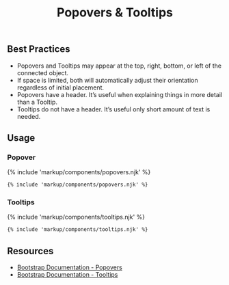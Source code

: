 ﻿---
title: Popovers & Tooltips
summary: Popovers & Tooltips provide additional context to users about a connected item.
tags: components
layout: docs/guide
eleventyNavigation:
  key: Popovers & Tooltips
  parent: Components
  order: 240
  excerpt: Popovers & Tooltips provide additional context to users about a connected item.
  img: /img/illustrations/illus-popovers-tooltips.svg
---

## Best Practices

- Popovers and Tooltips may appear at the top, right, bottom, or left of the connected object.
- If space is limited, both will automatically adjust their orientation regardless of initial placement.
- Popovers have a header. It’s useful when explaining things in more detail than a Tooltip.
- Tooltips do not have a header. It’s useful only short amount of text is needed.

## Usage

### Popover

{% include 'markup/components/popovers.njk' %}

``` html
{% include 'markup/components/popovers.njk' %}
```

### Tooltips

{% include 'markup/components/tooltips.njk' %}

``` html
{% include 'markup/components/tooltips.njk' %}
```

## Resources

* <a href="https://getbootstrap.com/docs/5.1/components/popovers/" target="_blank">Bootstrap Documentation - Popovers</a>
* <a href="https://getbootstrap.com/docs/5.1/components/tooltips/" target="_blank">Bootstrap Documentation - Tooltips</a>
